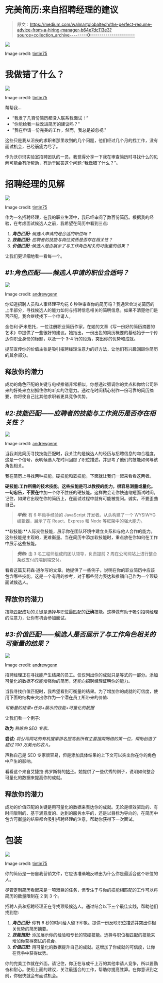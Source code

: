 # 完美简历:来自招聘经理的建议

> 原文：<https://medium.com/walmartglobaltech/the-perfect-resume-advice-from-a-hiring-manager-b64e7dc113e3?source=collection_archive---------0----------------------->

![](img/931df4e241511cb198d78c82044b7eec.png)

Image credit: [tintin75](https://www.istockphoto.com/vector/youre-the-best-joe-gm481463969-37472450)

# 我做错了什么？

![](img/0caa2a5bd518749aff848a8e0051dc5e.png)

Image credit: [tintin75](https://www.istockphoto.com/vector/burn-out-of-joe-gm523260325-51211382)

帮帮我…

*   “我发了几百份简历都没人联系我面试！”
*   "你能给我一些改进简历的建议吗？"
*   "我在申请一份完美的工作，然而，我总是被忽视."

这些只是我从沮丧的求职者那里收到的几个问题，他们经过几个月的找工作，没有面试机会，已经筋疲力尽了。

作为沃尔玛实验室招聘团队的一员，我觉得分享一下我在审查简历时寻找什么的见解可能会有所帮助，有助于回答这个问题:“我做错了什么？”。

# **招聘经理的见解**

![](img/df810b7769d0dff5110dd373a9cf0c31.png)

Image credit: [tintin75](https://www.istockphoto.com/vector/joe-and-the-web-banner-gm475695349-35455890)

作为一名招聘经理，在我的职业生涯中，我已经审阅了数百份简历。根据我的经验，在考虑面试候选人之前，我希望在简历中看到三点:

1.  ***角色匹配:*** *候选人申请的是合适的职位吗？*
2.  ***技能匹配:*** *应聘者的技能与岗位资质是否存在相关性？*
3.  ***价值匹配*** *:候选人是否展示了与工作角色相关的可衡量的结果？*

让我们更详细地看一看每一个。

## ***#1:角色匹配——候选人申请的职位合适吗？***

![](img/447ecad25a57fd3e25d13cdc7ecdffab.png)

Image credit: [andrewgenn](https://www.istockphoto.com/vector/recruitment-and-finding-the-perfect-employee-gm523918793-51632924)

你知道招聘人员和人事经理平均花 6 秒钟审查你的简历吗？我通常会浏览简历的上半部分，寻找候选人的能力如何与招聘信息相关的简明信息。如果不清楚他们是否匹配，我会继续找下一个申请人。

金伯利·萨米恩托，一位注册职业简历作家，在她的文章《写一份好的简历摘要的艺术》中提供了一些很好的建议。她指出，一份出色的简历概要的基础始于一个传达你职业身份的标题，以及一个 3-4 行的段落，突出你的优势和成就。

提前宣传你的价值主张是吸引招聘经理注意力的好方法，让他们有兴趣回顾你简历的其余部分。

## 释放你的潜力

成功的角色匹配的关键与电梯推销非常相似。你想通过强调你的卖点和你给公司带来的好处来立刻抓住你的听众的注意力。通过花时间精心制作一份可靠的简历摘要，你将使自己比其他求职者更具竞争优势。

## ***#2:技能匹配——应聘者的技能与工作资历是否存在相关性？***

![](img/3f4961dbc53a562076415d60c24d10b9.png)

Image credit: [andrewgenn](https://www.istockphoto.com/vector/lies-on-resume-gm486333092-72547667)

当我浏览简历寻找技能匹配时，我关注的是候选人的经历与招聘信息的吻合程度。这是一个信号，表明候选人花时间回顾了职位描述，并思考了他们的技能如何与该角色相关。

我在简历上寻找两种技能。硬技能和软技能。下面就让我们一起来看看这两者。

**硬技能:**工作所需的技术技能。这些技能是可以教授的能力，很容易测量或量化。一句忠告**，不要在**中加一个你不胜任的硬技能。这样做会让你快速缩短面试时间。记住，如果它出现在你的简历上，在面试过程中就有可能被提问。诚实，不要歪曲自己。

> ***举例:*** 有 6 年动手经验的 JavaScript 开发者。从头构建了一个 WYSIWYG 编辑器，展示了在 React、Express 和 Node 等框架中的强大能力。

**软技能:**人际交往技能，展示你在团队环境中建立关系和与他人合作的能力。这些技能是主观的，更难衡量。当在简历中添加软技能时，重点放在你如何在工作中展示这些技能。

> ***例如:*** 由 3 名工程师组成的团队领导，负责提前 2 周在公司网站上进行整合条纹支付的端到端交付。

看看这篇艾莉森·道尔写的文章。她提供了一些例子，说明在你的职业简历中应该包含哪些技能。这是一个有用的参考，对于那些努力表达和推销自己作为一个顶级面试候选人。

## 释放你的潜力

技能匹配成功的关键是选择与职位最匹配的**正确**技能。这样做有助于吸引招聘经理的注意力，让你有机会参加面试。

## ***#3:价值匹配——候选人是否展示了与工作角色相关的可衡量的结果？***

![](img/d35d7bac7211a1f69e456139244b011f.png)

Image credit: [andrewgenn](https://www.istockphoto.com/vector/job-applicant-gm531153023-55076066)

招聘经理正在寻找能产生结果的员工。仅仅列出你的成就只是等式的一部分。添加可量化的数据不仅能增强你的简历，还能向招聘经理证明你的能力。

当我寻找价值匹配时，我希望看到可衡量的结果。为了增加你的成就的可信度，使用下面的结构来突出你作为一个潜在员工所带来的价值:

*可衡量的结果=任务+展示的技能+可量化的数据*

让我们看一个例子:

**改为** *熟练的 SEO 专家。*

**尝试:** *将公司网站的有机搜索排名提高到所有主要搜索网络的第一位，帮助创造了超过 100 万美元的收入。*

声称自己是 SEO 专家很容易，但是添加具体结果的上下文可以突出你在你的角色中产生的影响。

看看这个来自艾捷拉·弗罗斯特的[帖子](https://www.themuse.com/advice/heres-how-to-tweak-your-resume-to-prove-youre-the-perfect-fit)。她提供了一些优秀的例子，说明如何整合可量化的数据来提高你的成就。

## 释放你的潜力

成功的价值匹配的关键是用可量化的数据来表达你的成就。无论是绩效驱动的、有时间限制的、基于满意度的、达到的服务水平的，还是以目标为导向的，在简历中包含可衡量的结果都会吸引招聘经理的注意，帮助你获得下一次面试。

# **包装**

![](img/c5b37379eaa2e55c1c92c37c628dfca9.png)

Image credit: [tintin75](https://www.istockphoto.com/vector/karen-and-the-team-building-gm486016886-72404547)

你的简历是一份自我营销文件，它应该准确地反映出为什么你是最适合这个职位的人。

尽管定制简历看起来是一项艰巨的任务，但专注于与你的技能相匹配的工作可以将简历的数量限制在 2 到 3 个。

招聘人员和招聘经理正在寻找顶级候选人。通过结合以下三个最佳实践，帮助他们找到您:

1.  ***角色匹配:*** 你有 6 秒的时间给人留下印象。提供一份反映职位描述并突出你相关优势的简历摘要。
2.  ***技能搭配:*** 添加展示你的经验和专长的软硬技能。选择与职位相匹配的技能来增加你获得面试的机会。
3.  ***价值匹配:*** 用可量化的数据提升自己的成就。这增加了你成就的可信度，让你在竞争中获得优势。

你的完美工作就在外面。请记住，你正在与成千上万的其他申请人竞争，所以要勤奋和耐心。使用上面的建议，关注最适合的工作，帮助你提高胜算。在你意识到之前，你很快就会有面试机会。